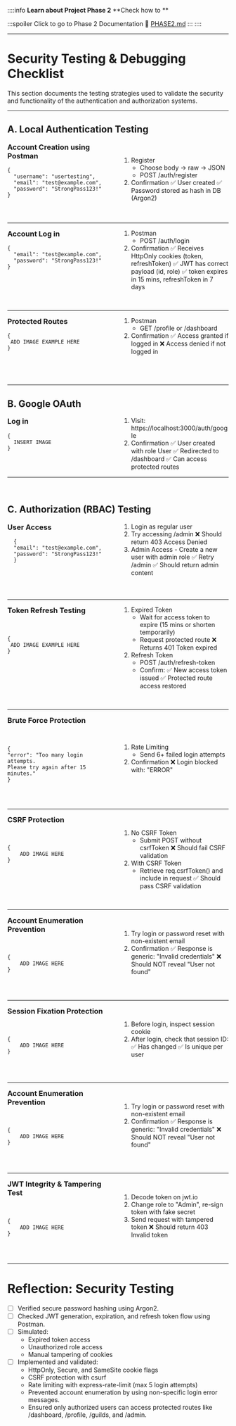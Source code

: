 ::::info
**Learn about Project Phase 2**
**Check how to **

:::spoiler Click to go to Phase 2 Documentation :wave:
[PHASE2.md](PHASE2.md)
:::
::::

<style>
.two-column-layout {
  column-count: 2; /* Set column number */
  column-gap: 20px;
  max-width: 100%;
  overflow: hidden;
}

/* Media query for mobile devices */
@media (max-width: 768px) {
  .two-column-layout {
    column-count: 1; /* Switch to single column on small screens */
    column-gap: 0;   /* Optional: Set gap to 0 for single column */
  }
}

.markdown-body, .ui-infobar {
    max-width: unset !important;
}

.two-column-layout ul, 
.two-column-layout ol {
  margin: 0;
  padding-left: 20px;
}

.two-column-layout strong {
  font-weight: bold;
}

.two-column-layout em {
  font-style: italic;
}
    
.two-column-layout h1,
.two-column-layout h2,
.two-column-layout h3,
.two-column-layout h4,
.two-column-layout h5,
.two-column-layout h6 {
    margin-top: 0;    
}
</style>



---
# Security Testing & Debugging Checklist

This section documents the testing strategies used to validate the security and functionality of the authentication and authorization systems.


---

##    A. Local Authentication Testing

<div class="two-column-layout">
    
###  Account Creation  using Postman

```
{
  "username": "usertesting",
  "email": "test@example.com",
  "password": "StrongPass123!"
}

```
&nbsp;
    
1. Register 
    - Choose body -> raw -> JSON
    - POST /auth/register
2. Confirmation
    ✅ User created
    ✅ Password stored as hash in DB (Argon2)
    
</div>

&nbsp;



---


<div class="two-column-layout">
    
### Account Log in

```
{
  "email": "test@example.com",
  "password": "StrongPass123!"
}

```
&nbsp;
&nbsp;

1. Postman
    - POST /auth/login
2. Confirmation
    ✅ Receives HttpOnly cookies (token, refreshToken)
    ✅ JWT has correct payload (id, role)
    ✅ token expires in 15 mins, refreshToken in 7 days
    
</div>

&nbsp;


---


<div class="two-column-layout">
    
### Protected Routes

```
{
 ADD IMAGE EXAMPLE HERE
}

```
&nbsp;
&nbsp;

1. Postman
    - GET /profile or /dashboard
2. Confirmation
    ✅ Access granted if logged in
    ❌ Access denied if not logged in
    
</div>

&nbsp;

---

##    B. Google OAuth
<div class="two-column-layout">
    
###  Log in

```
{
  INSERT IMAGE
}

```
&nbsp;
    
1. Visit: https://localhost:3000/auth/google
2. Confirmation
    ✅ User created with role User
    ✅ Redirected to /dashboard
    ✅ Can access protected routes
    
</div>


---

&nbsp;


##   C. Authorization (RBAC) Testing
<div class="two-column-layout">
    
###  User Access

```
  {
  "email": "test@example.com",
  "password": "StrongPass123!"
  }

```
&nbsp;
    
1. Login as regular user
2. Try accessing /admin
    ❌ Should return 403 Access Denied
2.  Admin Access - Create a new user with admin role
    ✅ Retry /admin
    ✅ Should return admin content


</div>

&nbsp;

---

<div class="two-column-layout">
    
### Token Refresh Testing
    
&nbsp;
&nbsp;

```
{
 ADD IMAGE EXAMPLE HERE
}

```
&nbsp;
    
&nbsp;


1. Expired Token
    - Wait for access token to expire (15 mins or shorten temporarily)
    - Request protected route
    ❌ Returns 401 Token expired
2. Refresh Token
    - POST /auth/refresh-token
    - Confirm:
    ✅ New access token issued
    ✅ Protected route access restored
    
</div>

&nbsp;

---

<div class="two-column-layout">
    
### Brute Force Protection
&nbsp;

```
{
"error": "Too many login attempts.
Please try again after 15 minutes."
}


```
&nbsp;
    
&nbsp;


1. Rate Limiting
    - Send 6+ failed login attempts
2. Confirmation
    ❌ Login blocked with: "ERROR"
    
</div>

&nbsp;

---

<div class="two-column-layout">
    
### CSRF Protection
&nbsp;

```
{
    ADD IMAGE HERE
}


```
&nbsp;
    
&nbsp;


1. No CSRF Token
    - Submit POST without csrfToken
    ❌ Should fail CSRF validation
2. With CSRF Token
    - Retrieve req.csrfToken() and include in request
    ✅ Should pass CSRF validation
    
</div>

&nbsp;

---

<div class="two-column-layout">
    
### Account Enumeration Prevention
&nbsp;

```
{
    ADD IMAGE HERE
}


```
&nbsp;
    
1. Try login or password reset with non-existent email
2. Confirmation
    ✅ Response is generic: "Invalid credentials"
    ❌ Should NOT reveal "User not found"
    
</div>

&nbsp;

---

<div class="two-column-layout">
    
### Session Fixation Protection
&nbsp;

```
{
    ADD IMAGE HERE
}


```
&nbsp;
    
1. Before login, inspect session cookie
2. After login, check that session ID:
    ✅ Has changed
    ✅ Is unique per user
    
</div>

&nbsp;

---

<div class="two-column-layout">
    
### Account Enumeration Prevention
&nbsp;

```
{
    ADD IMAGE HERE
}


```
&nbsp;
    
1. Try login or password reset with non-existent email
2. Confirmation
    ✅ Response is generic: "Invalid credentials"
    ❌ Should NOT reveal "User not found"
    
</div>

&nbsp;

---

<div class="two-column-layout">
    
### JWT Integrity & Tampering Test
&nbsp;

```
{
    ADD IMAGE HERE
}


```
&nbsp;
    
1. Decode token on jwt.io
2. Change role to "Admin", re-sign token with fake secret
3. Send request with tampered token
    ❌ Should return 403 Invalid token
    
</div>

&nbsp;

---

#    Reflection: Security Testing
- [ ] Verified secure password hashing using Argon2.
- [ ] Checked JWT generation, expiration, and refresh token flow using Postman.
- [ ] Simulated:
    - Expired token access
    - Unauthorized role access
    - Manual tampering of cookies
- [ ]  Implemented and validated:
    - HttpOnly, Secure, and SameSite cookie flags
    - CSRF protection with csurf
    - Rate limiting with express-rate-limit (max 5 login attempts)
    - Prevented account enumeration by using non-specific login error messages.
    - Ensured only authorized users can access protected routes like /dashboard, /profile, /guilds, and /admin.